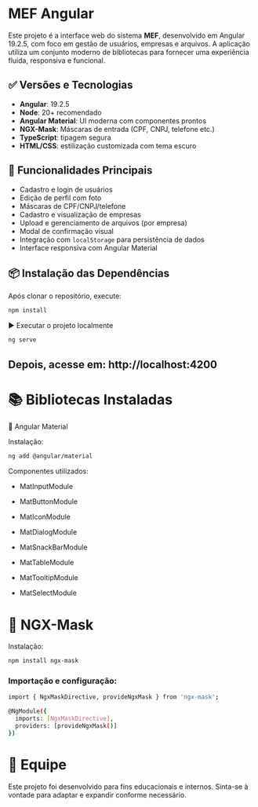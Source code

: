 # MEF Angular

Este projeto é a interface web do sistema **MEF**, desenvolvido em Angular 19.2.5, com foco em gestão de usuários, empresas e arquivos. A aplicação utiliza um conjunto moderno de bibliotecas para fornecer uma experiência fluida, responsiva e funcional.

## ✅ Versões e Tecnologias

- **Angular**: 19.2.5  
- **Node**: 20+ recomendado  
- **Angular Material**: UI moderna com componentes prontos  
- **NGX-Mask**: Máscaras de entrada (CPF, CNPJ, telefone etc.)  
- **TypeScript**: tipagem segura  
- **HTML/CSS**: estilização customizada com tema escuro  

## 🚀 Funcionalidades Principais

- Cadastro e login de usuários
- Edição de perfil com foto
- Máscaras de CPF/CNPJ/telefone
- Cadastro e visualização de empresas
- Upload e gerenciamento de arquivos (por empresa)
- Modal de confirmação visual
- Integração com `localStorage` para persistência de dados
- Interface responsiva com Angular Material

## 📦 Instalação das Dependências

Após clonar o repositório, execute:

```bash
npm install
```

▶️ Executar o projeto localmente
```bash
ng serve
```


Depois, acesse em: http://localhost:4200
-

# 📚 Bibliotecas Instaladas
🔹 Angular Material

Instalação:
```bash
ng add @angular/material
```

Componentes utilizados:
- MatInputModule

- MatButtonModule
- MatIconModule
- MatDialogModule
- MatSnackBarModule
- MatTableModule
- MatTooltipModule
- MatSelectModule

 

# 🔹 NGX-Mask
Instalação:

```bash
npm install ngx-mask
```
### Importação e configuração:
```bash
import { NgxMaskDirective, provideNgxMask } from 'ngx-mask';

@NgModule({
  imports: [NgxMaskDirective],
  providers: [provideNgxMask()]
})

```
# 

# 👥 Equipe
Este projeto foi desenvolvido para fins educacionais e internos. Sinta-se à vontade para adaptar e expandir conforme necessário.